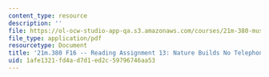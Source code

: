 ```yaml
---
content_type: resource
description: ''
file: https://ol-ocw-studio-app-qa.s3.amazonaws.com/courses/21m-380-music-and-technology-recording-techniques-and-audio-production-fall-2016/1afe1321fd4ad7d1ed2c59796746aa53_MIT21M_380F16_assn_rd13.pdf
file_type: application/pdf
resourcetype: Document
title: '21m.380 F16 -- Reading Assignment 13: Nature Builds No Telephones'
uid: 1afe1321-fd4a-d7d1-ed2c-59796746aa53
---
```

